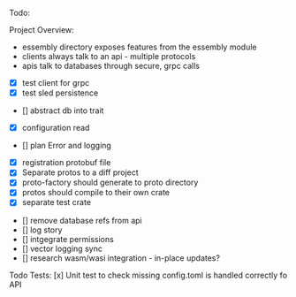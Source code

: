 Todo:

Project Overview:

- essembly directory exposes features from the essembly module
- clients always talk to an api - multiple protocols 
- apis talk to databases through secure, grpc calls 

- [x] test client for grpc
- [x] test sled persistence 
- [] abstract db into trait 
- [x] configuration read 
- [] plan Error and logging 
- [x] registration protobuf file
- [x] Separate protos to a diff project
- [x] proto-factory should generate to proto directory
- [x] protos should compile to their own crate 
- [x] separate test crate
- [] remove database refs from api 
- [] log story 
- [] intgegrate permissions 
- [] vector logging sync
- [] research wasm/wasi integration - in-place updates?


Todo Tests:
[x] Unit test to check missing config.toml is handled correctly fo API 

